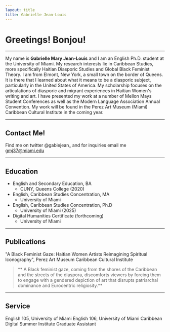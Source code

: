 ```yaml
---
layout: title
title: Gabrielle Jean-Louis
---
```


# Greetings! Bonjou! 
---
My name is **Gabrielle Mary Jean-Louis** and I am an English Ph.D. student at the University of Miami. My research interests lie in Caribbean Studies, more specifically Haitian Diasporic Studies and Global Black Feminist Theory. I am from Elmont, New York, a small town on the border of Queens. It is there that I learned about what it means to be a diasporic subject, particularly in the United States of America. My scholarship focuses on the articulations of diasporic and migrant experiences in Haitian Women's writing and art. I have presented my work at a number of Mellon Mays Student Conferences as well as the Modern Language Association Annual Convention. My work will be found in the Perez Art Museum (Miami) Caribbean Cultural Institute in the coming year. 
*******

## Contact Me!
Find me on twitter @gabiejean_ and for inquiries email me gmj37@miami.edu
******

## Education

* English and Secondary Education, BA
	* CUNY, Queens College (2020)
* English, Caribbean Studies Concentration, MA
	* University of Miami
* English, Caribbean Studies Concentration, Ph.D
	* University of Miami (2025)
* Digital Humanities Certificate (forthcoming)
	* University of Miami
******

## Publications
"A Black Feminist Gaze: Haitian Women Artists Reimagining Spiritual Iconography", Perez Art Museum Caribbean Cultural Institute
> ** A Black feminist gaze, coming from the shores of the Caribbean and the streets of the diaspora, discomforts viewers by forcing them to engage with a gendered depiction of art that disrupts patriarchal dominance and Eurocentric religiosity.**
******

## Service
English 105, University of Miami
English 106, University of Miami
Caribbean Digital Summer Institute Graduate Assistant


